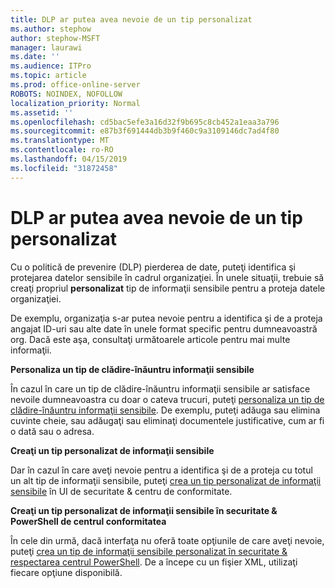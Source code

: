 ```yaml
---
title: DLP ar putea avea nevoie de un tip personalizat
ms.author: stephow
author: stephow-MSFT
manager: laurawi
ms.date: ''
ms.audience: ITPro
ms.topic: article
ms.prod: office-online-server
ROBOTS: NOINDEX, NOFOLLOW
localization_priority: Normal
ms.assetid: ''
ms.openlocfilehash: cd5bac5efe3a16d32f9b695c8cb452a1eaa3a796
ms.sourcegitcommit: e87b3f691444db3b9f460c9a3109146dc7ad4f80
ms.translationtype: MT
ms.contentlocale: ro-RO
ms.lasthandoff: 04/15/2019
ms.locfileid: "31872458"
---
```

# <a name="dlp-might-need-a-custom-type"></a>DLP ar putea avea nevoie de un tip personalizat

Cu o politică de prevenire (DLP) pierderea de date, puteţi identifica şi protejarea datelor sensibile în cadrul organizaţiei. În unele situaţii, trebuie să creaţi propriul **personalizat** tip de informaţii sensibile pentru a proteja datele organizaţiei.

De exemplu, organizaţia s-ar putea nevoie pentru a identifica şi de a proteja angajat ID-uri sau alte date în unele format specific pentru dumneavoastră org. Dacă este aşa, consultaţi următoarele articole pentru mai multe informaţii. 
  
 **Personaliza un tip de clădire-înăuntru informaţii sensibile**
  
În cazul în care un tip de clădire-înăuntru informaţii sensibile ar satisface nevoile dumneavoastra cu doar o cateva trucuri, puteţi [personaliza un tip de clădire-înăuntru informaţii sensibile](https://docs.microsoft.com/en-us/office365/securitycompliance/customize-a-built-in-sensitive-information-type). De exemplu, puteţi adăuga sau elimina cuvinte cheie, sau adăugaţi sau eliminaţi documentele justificative, cum ar fi o dată sau o adresa.
  
 **Creaţi un tip personalizat de informaţii sensibile**
  
Dar în cazul în care aveţi nevoie pentru a identifica şi de a proteja cu totul un alt tip de informaţii sensibile, puteţi [crea un tip personalizat de informaţii sensibile](https://docs.microsoft.com/en-us/office365/securitycompliance/create-a-custom-sensitive-information-type) în UI de securitate & centru de conformitate. 
  
**Creaţi un tip personalizat de informaţii sensibile în securitate & PowerShell de centrul conformitatea**

În cele din urmă, dacă interfaţa nu oferă toate opţiunile de care aveţi nevoie, puteţi [crea un tip de informaţii sensibile personalizat în securitate & respectarea centrul PowerShell](https://docs.microsoft.com/en-us/office365/securitycompliance/create-a-custom-sensitive-information-type-in-scc-powershell). De a începe cu un fişier XML, utilizaţi fiecare opţiune disponibilă.

    
